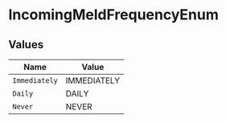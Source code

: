 # IncomingMeldFrequencyEnum


## Values

| Name          | Value         |
| ------------- | ------------- |
| `Immediately` | IMMEDIATELY   |
| `Daily`       | DAILY         |
| `Never`       | NEVER         |